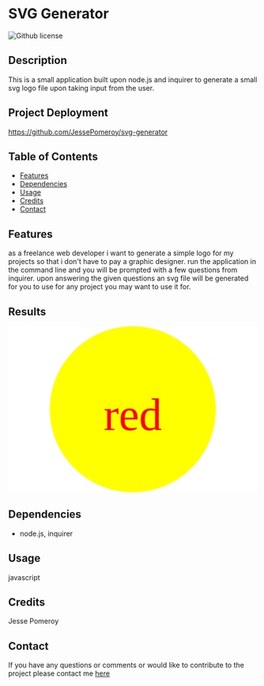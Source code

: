 
# SVG Generator
![Github license](https://img.shields.io/badge/license-mit-blue.svg)
## Description
This is a small application built upon node.js and inquirer to generate a small svg logo file upon taking input from the user.
## Project Deployment
https://github.com/JessePomeroy/svg-generator
## Table of Contents
* [Features](#features)
* [Dependencies](#dependencies)
* [Usage](#usage)
* [Credits](#credits)
* [Contact](#contact)
## Features
as a freelance web developer i want to generate a simple logo for my projects so that i don't have to pay a graphic designer. run the application in the command line and you will be prompted with a few questions from inquirer. upon answering the given questions an svg file will be generated for you to use for any project you may want to use it for.
## Results
![`final product`](./results/logo.svg)
## Dependencies
* node.js, inquirer
## Usage
javascript
## Credits
Jesse Pomeroy
## Contact
If you have any questions or comments or would like to contribute to
the project please contact me [here](mailto:thinkingofview@gmail.com?subject=[GitHub]%20Dev%20Connect)

